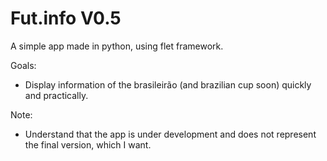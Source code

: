 # Fut.info V0.5
A simple app made in python, using flet framework.



Goals: 

- Display information of the brasileirão (and brazilian cup soon) quickly and practically.




 Note:

- Understand that the app is under development and does not represent the final version, which I want.
